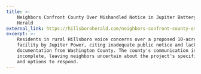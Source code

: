 ```yaml
---
title: >-
    Neighbors Confront County Over Mishandled Notice in Jupiter Battery Case | Hillsboro
    Herald
external_link: https://hillsboroherald.com/neighbors-confront-county-over-mishandled-notice-in-jupiter-battery-case/
excerpt: >-
    Residents in rural Hillsboro voice concerns over a proposed 10-acre battery storage
    facility by Jupiter Power, citing inadequate public notice and lack of accessible
    documentation from Washington County. The county's communication is confusing and 
    incomplete, leaving neighbors uncertain about the project's specifics and their rights
    and options to respond.
---
```

